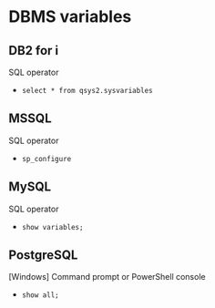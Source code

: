 # DBMS variables

## DB2 for i

SQL operator

* `select * from qsys2.sysvariables`



## MSSQL

SQL operator

* `sp_configure`



## MySQL

SQL operator

* `show variables;`



## PostgreSQL

\[Windows\] Command prompt or PowerShell console

* `show all;`